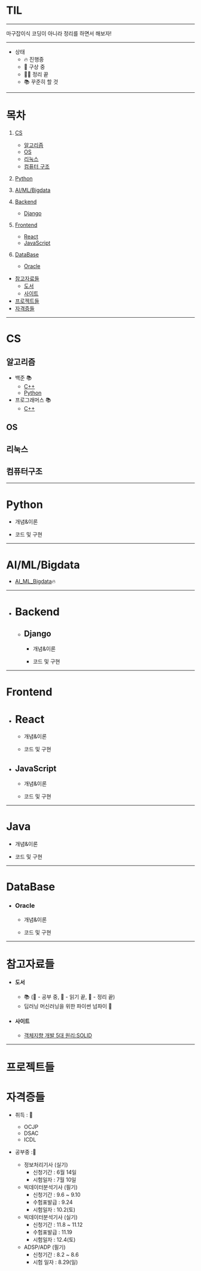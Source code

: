 # TIL

---

마구잡이식 코딩이 아니라 정리를 하면서 해보자!

---

- 상태
  - 🔥 진행중
  - 🧠 구상 중
  - 🏳‍🌈 정리 끝
  - 📚 꾸준히 할 것

---

# 목차

1. [CS](#CS)
   - [알고리즘](##알고리즘)
   - [OS](##OS)
   - [리눅스](##리눅스)
   - [컴퓨터 구조](##컴퓨터구조)
2. [Python](#Python)
3. [AI/ML/Bigdata](#AI/ML/Bigdata)
4. [Backend](#Backend)

   - [Django](#Django)

5. [Frontend](#Frontend)

   - [React](#React)
   - [JavaScript](#JavaScript)

6. [DataBase](#DataBase)
   - [Oracle](###Oracle)

- [참고자료들](#참고자료들)
  - [도서](####도서)
  - [사이트](####사이트)
- [프로젝트들](프로젝트들)
- [자격증들](#자격증들)

---

# CS

## 알고리즘

- 백준 📚
  - [C++](https://github.com/bapadapa/BeakJoon)
  - [Python](https://github.com/bapadapa/Algorithm_Python)
- 프로그래머스 📚
  - [C++](https://github.com/bapadapa/programmers)

## OS

## 리눅스

## 컴퓨터구조

---

# Python

- 개념&이론

- 코드 및 구현

---

# AI/ML/Bigdata

- [AI_ML_Bigdata](./AI_ML_Bigdata)🔥

---

- # Backend

  - ## Django

    - 개념&이론

    - 코드 및 구현

---

# Frontend

- # React

  - 개념&이론

  - 코드 및 구현

- ## JavaScript

  - 개념&이론

  - 코드 및 구현

---

# Java

- 개념&이론

- 코드 및 구현

---

# DataBase

- ### Oracle

  - 개념&이론

  - 코드 및 구현

---

# 참고자료들

- #### 도서
  - 📚 (📖 - 공부 중, 📒 - 읽기 끝, 📕 - 정리 끝)
  - 딥러닝 머신러닝을 위한 파이썬 넘파이 📖
- #### 사이트
  - [객체지향 개발 5대 원리:SOLID](https://www.nextree.co.kr/p6960/)

---

# 프로젝트들

# 자격증들

- 취득 : 🎉

  - OCJP
  - DSAC
  - ICDL

- 공부중 :📖
  - 정보처리기사 (실기)
    - 신청기간 : 6월 14일
    - 시험일자 : 7월 10일
  - 빅데이터분석기사 (필기)
    - 신청기간 : 9.6 ~ 9.10
    - 수험표발급 : 9.24
    - 시험일자 : 10.2(토)
  - 빅데이터분석기사 (실기)
    - 신청기간 : 11.8 ~ 11.12
    - 수험표발급 : 11.19
    - 시험일자 : 12.4(토)
  - ADSP/ADP (필기)
    - 신청기간 : 8.2 ~ 8.6
    - 시험 일자 : 8.29(일)
